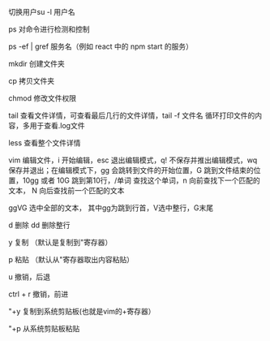 切换用户su -l 用户名

ps 对命令进行检测和控制

ps -ef | gref 服务名（例如 react 中的 npm start 的服务）

mkdir 创建文件夹

cp 拷贝文件夹

chmod 修改文件权限

tail 查看文件详情，可查看最后几行的文件详情，tail -f 文件名 循环打印文件的内容，多用于查看.log文件

less 查看整个文件详情

vim 编辑文件，i 开始编辑，esc 退出编辑模式，q! 不保存并推出编辑模式，wq 保存并退出；在编辑模式下，gg 会跳转到文件的开始位置，G 跳到文件结束的位置，10gg 或者 10G 跳到第10行，/单词 查找这个单词，n 向前查找下一个匹配的文本， N 向后查找前一个匹配的文本 


ggVG 选中全部的文本， 其中gg为跳到行首，V选中整行，G末尾

d   删除 dd 删除整行

y   复制 （默认是复制到"寄存器） 

p  粘贴 （默认从"寄存器取出内容粘贴） 
 
u  撤销，后退

ctrl + r 撤销，前进

"+y    复制到系统剪贴板(也就是vim的+寄存器） 

"+p   从系统剪贴板粘贴 
